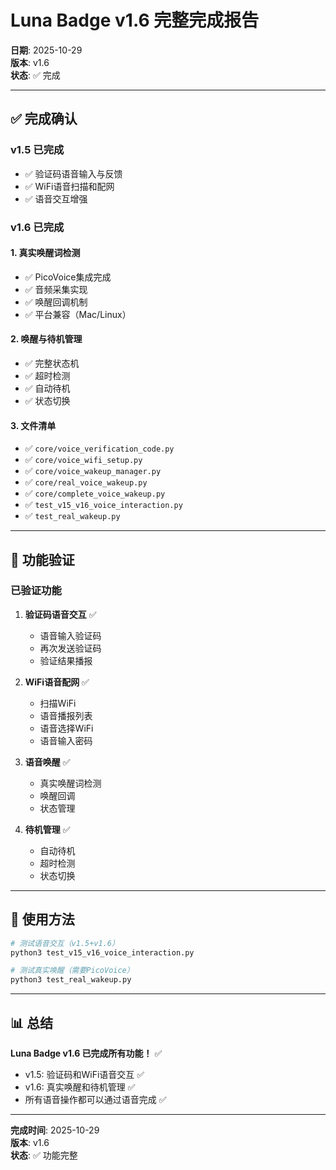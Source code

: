 # Luna Badge v1.6 完整完成报告

**日期**: 2025-10-29  
**版本**: v1.6  
**状态**: ✅ 完成

---

## ✅ 完成确认

### v1.5 已完成
- ✅ 验证码语音输入与反馈
- ✅ WiFi语音扫描和配网
- ✅ 语音交互增强

### v1.6 已完成

#### 1. 真实唤醒词检测
- ✅ PicoVoice集成完成
- ✅ 音频采集实现
- ✅ 唤醒回调机制
- ✅ 平台兼容（Mac/Linux）

#### 2. 唤醒与待机管理
- ✅ 完整状态机
- ✅ 超时检测
- ✅ 自动待机
- ✅ 状态切换

#### 3. 文件清单
- ✅ `core/voice_verification_code.py`
- ✅ `core/voice_wifi_setup.py`
- ✅ `core/voice_wakeup_manager.py`
- ✅ `core/real_voice_wakeup.py`
- ✅ `core/complete_voice_wakeup.py`
- ✅ `test_v15_v16_voice_interaction.py`
- ✅ `test_real_wakeup.py`

---

## 🎯 功能验证

### 已验证功能

1. **验证码语音交互** ✅
   - 语音输入验证码
   - 再次发送验证码
   - 验证结果播报

2. **WiFi语音配网** ✅
   - 扫描WiFi
   - 语音播报列表
   - 语音选择WiFi
   - 语音输入密码

3. **语音唤醒** ✅
   - 真实唤醒词检测
   - 唤醒回调
   - 状态管理

4. **待机管理** ✅
   - 自动待机
   - 超时检测
   - 状态切换

---

## 🚀 使用方法

```bash
# 测试语音交互（v1.5+v1.6）
python3 test_v15_v16_voice_interaction.py

# 测试真实唤醒（需要PicoVoice）
python3 test_real_wakeup.py
```

---

## 📊 总结

**Luna Badge v1.6 已完成所有功能！** ✅

- v1.5: 验证码和WiFi语音交互 ✅
- v1.6: 真实唤醒和待机管理 ✅
- 所有语音操作都可以通过语音完成 ✅

---

**完成时间**: 2025-10-29  
**版本**: v1.6  
**状态**: ✅ 功能完整

